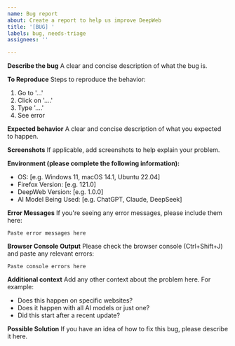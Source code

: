 ```yaml
---
name: Bug report
about: Create a report to help us improve DeepWeb
title: '[BUG] '
labels: bug, needs-triage
assignees: ''

---
```


**Describe the bug**
A clear and concise description of what the bug is.

**To Reproduce**
Steps to reproduce the behavior:
1. Go to '...'
2. Click on '....'
3. Type '....'
4. See error

**Expected behavior**
A clear and concise description of what you expected to happen.

**Screenshots**
If applicable, add screenshots to help explain your problem.

**Environment (please complete the following information):**
 - OS: [e.g. Windows 11, macOS 14.1, Ubuntu 22.04]
 - Firefox Version: [e.g. 121.0]
 - DeepWeb Version: [e.g. 1.0.0]
 - AI Model Being Used: [e.g. ChatGPT, Claude, DeepSeek]

**Error Messages**
If you're seeing any error messages, please include them here:
```
Paste error messages here
```

**Browser Console Output**
Please check the browser console (Ctrl+Shift+J) and paste any relevant errors:
```
Paste console errors here
```

**Additional context**
Add any other context about the problem here. For example:
- Does this happen on specific websites?
- Does it happen with all AI models or just one?
- Did this start after a recent update?

**Possible Solution**
If you have an idea of how to fix this bug, please describe it here.